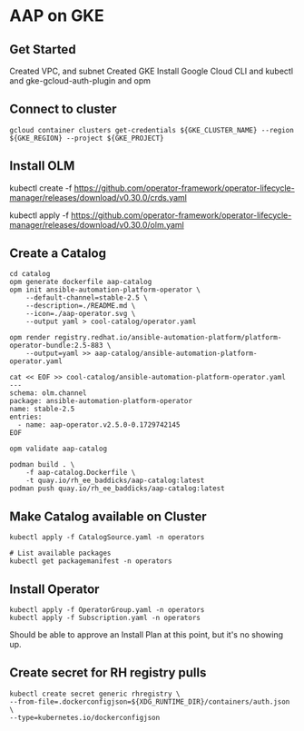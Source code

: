 # AAP on GKE

## Get Started

Created VPC, and subnet
Created GKE
Install Google Cloud CLI and kubectl and  gke-gcloud-auth-plugin and opm

## Connect to cluster
```
gcloud container clusters get-credentials ${GKE_CLUSTER_NAME} --region ${GKE_REGION} --project ${GKE_PROJECT}
```

## Install OLM

kubectl create -f https://github.com/operator-framework/operator-lifecycle-manager/releases/download/v0.30.0/crds.yaml


kubectl apply -f https://github.com/operator-framework/operator-lifecycle-manager/releases/download/v0.30.0/olm.yaml

## Create a Catalog

```
cd catalog
opm generate dockerfile aap-catalog
opm init ansible-automation-platform-operator \
    --default-channel=stable-2.5 \
    --description=./README.md \
    --icon=./aap-operator.svg \
    --output yaml > cool-catalog/operator.yaml

opm render registry.redhat.io/ansible-automation-platform/platform-operator-bundle:2.5-883 \
    --output=yaml >> aap-catalog/ansible-automation-platform-operator.yaml

cat << EOF >> cool-catalog/ansible-automation-platform-operator.yaml
---
schema: olm.channel
package: ansible-automation-platform-operator
name: stable-2.5
entries:
  - name: aap-operator.v2.5.0-0.1729742145
EOF

opm validate aap-catalog

podman build . \
    -f aap-catalog.Dockerfile \
    -t quay.io/rh_ee_baddicks/aap-catalog:latest
podman push quay.io/rh_ee_baddicks/aap-catalog:latest
```
## Make Catalog available on Cluster

```
kubectl apply -f CatalogSource.yaml -n operators

# List available packages
kubectl get packagemanifest -n operators
```
## Install Operator

```
kubectl apply -f OperatorGroup.yaml -n operators
kubectl apply -f Subscription.yaml -n operators
```

Should be able to approve an Install Plan at this point, but it's no showing up.

## Create secret for RH registry pulls

```
kubectl create secret generic rhregistry \
--from-file=.dockerconfigjson=${XDG_RUNTIME_DIR}/containers/auth.json \
--type=kubernetes.io/dockerconfigjson
```